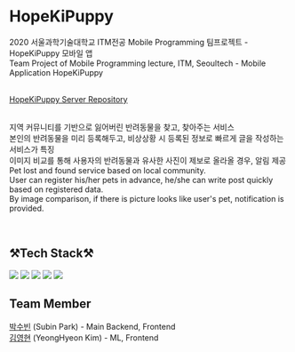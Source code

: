 # HopeKiPuppy
2020 서울과학기술대학교 ITM전공 Mobile Programming 팀프로젝트 - HopeKiPuppy 모바일 앱<br>
Team Project of Mobile Programming lecture, ITM, Seoultech - Mobile Application HopeKiPuppy<br><br>

[HopeKiPuppy Server Repository](https://github.com/twinklesu/HopeKiPuppy)<br><br>

지역 커뮤니티를 기반으로 잃어버린 반려동물을 찾고, 찾아주는 서비스<br>
본인의 반려동물을 미리 등록해두고, 비상상황 시 등록된 정보로 빠르게 글을 작성하는 서비스가 특징<br>
이미지 비교를 통해 사용자의 반려동물과 유사한 사진이 제보로 올라올 경우, 알림 제공<br>
Pet lost and found service based on local community.<Br>
User can register his/her pets in advance, he/she can write post quickly based on registered data.<br>
By image comparison, if there is picture looks like user's pet, notification is provided.<br> 

<br>

## ⚒️Tech Stack⚒️

<img src="https://img.shields.io/badge/Django-092E20?style=for-the-badge&logo=Django&logoColor=white"> <img src="https://img.shields.io/badge/TensorFlow-FF6F00?style=for-the-badge&logo=Tensorflow&logoColor=white"> <img src="https://img.shields.io/badge/Firebase-FFCA28?style=for-the-badge&logo=Firebase&logoColor=white"> <img src="https://img.shields.io/badge/AWS-232F3E?style=for-the-badge&logo=AmazonAWS&logoColor=white"> <img src="https://img.shields.io/badge/MySQL-4479A1?style=for-the-badge&logo=MySQL&logoColor=white"> 

## Team Member

[박수빈](https://www.github.com/twinklesu) (Subin Park) - Main Backend, Frontend <Br>
[김영현](https://github.com/YeongHyeon-Kim) (YeongHyeon Kim) - ML, Frontend
